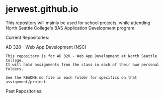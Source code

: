 # jerwest.github.io

This repository will mainly be used for school projects,
while attending North Seattle College's BAS Application
Development program.

Current Repositories:

AD 320 - Web App Development (NSC)

	This repository is for AD 320 - Web App Development at North Seattle College.  
	It will hold assignments from the class in each of their own personal folders.

	See the README.md file in each folder for specifics on that assignment/project.  


Past Repositories:
